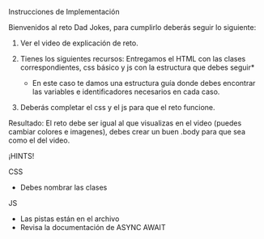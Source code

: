 Instrucciones de Implementación

Bienvenidos al reto Dad Jokes, para cumplirlo deberás seguir lo siguiente:

1. Ver el video de explicación de reto.

2. Tienes los siguientes recursos: Entregamos el HTML con las clases correspondientes, css básico y js con la estructura que debes seguir*
   
   * En este caso te damos una estructura guía donde debes encontrar las variables e identificadores necesarios en cada caso.

3. Deberás completar el css y el js para que el reto funcione.

Resultado: El reto debe ser igual al que visualizas en el video (puedes cambiar colores e imagenes), debes crear un buen .body para que sea como el del video.


¡HINTS!

CSS

 - Debes nombrar las clases


JS

 - Las pistas están en el archivo
 - Revisa la documentación de ASYNC AWAIT